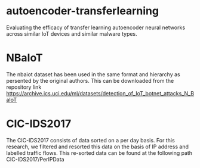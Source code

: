 # autoencoder-transferlearning
Evaluating the efficacy of transfer learning autoencoder neural networks across similar IoT devices and similar malware types.

# NBaIoT 
The nbaiot dataset has been used in the same format and hierarchy as persented by the original authors. This can be downloaded from the repository link https://archive.ics.uci.edu/ml/datasets/detection_of_IoT_botnet_attacks_N_BaIoT

# CIC-IDS2017
The CIC-IDS2017 consists of data sorted on a per day basis. For this research, we filtered and resorted this data on the basis of IP address and labelled traffic flows. This re-sorted data can be found at the following path CIC-IDS2017/PerIPData


